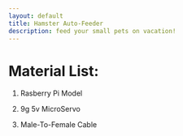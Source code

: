 ```yaml
---
layout: default
title: Hamster Auto-Feeder
description: feed your small pets on vacation!
---
```


# Material List:

1. Rasberry Pi Model

2. 9g 5v MicroServo

3. Male-To-Female Cable
